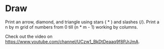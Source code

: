# Draw

Print an arrow, diamond, and triangle using stars ( * ) and slashes (/\).
Print a n by m grid of numbers from 0 till (n * m - 1) working by columns.

Check out the video on https://www.youtube.com/channel/UCzw1_BkDtDeaaq9f8PJrJmA.
